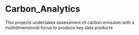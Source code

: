 # Carbon_Analytics
This projects undertakes assessment of carbon emission with a multidimensional focus to produce key data products
